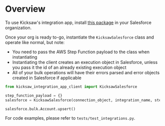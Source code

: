 # Overview

To use Kicksaw's integration app, install [this package](https://login.salesforce.com/packaging/installPackage.apexp?p0=04t4T000001u3FtQAI) in your Salesforce organization.

Once your org is ready to-go, instantiate the `KicksawSalesforce` class and operate like normal, but note:

- You need to pass the AWS Step Function payload to the class when instantiating
- Instantiating the client creates an execution object in Salesforce, unless you pass it the id of an already existing execution object
- All of your bulk operations will have their errors parsed and error objects created in Salesforce if applicable

```python
from kicksaw_integration_app_client import KicksawSalesforce

step_function_payload = {}
salesforce = KicksawSalesforce(connection_object, integration_name, step_function_payload)

salesforce.bulk.Account.upsert()
```

For code examples, please refer to `tests/test_integrations.py`.
